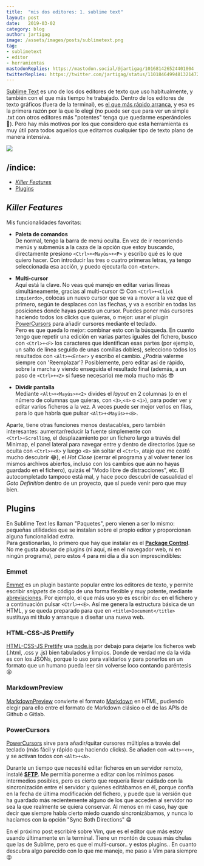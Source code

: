 ```yaml
---
title:  "mis dos editores: 1. sublime text"
layout: post
date:   2019-03-02
category: blog
author: jartigag
image: /assets/images/posts/sublimetext.png
tag:
- sublimetext
- editor
- herramientas
mastodonReplies: https://mastodon.social/@jartigag/101681426524401004
twitterReplies: https://twitter.com/jartigag/status/1101846499481321472
---
```


[Sublime Text](https://www.sublimetext.com/) es uno de los dos editores de texto que uso habitualmente, y también con el que más tiempo he trabajado.
Dentro de los editores de texto gráficos (fuera de la terminal), es [el que más rápido
arranca](https://blog.xinhong.me/post/sublime-text-vs-vscode-vs-atom-performance-dec-2016/#result), y esa es la primera razón por la que lo elegí (no
puede ser que para ver un simple .txt con otros editores más "potentes" tenga que quedarme esperándoles 🤦). Pero hay más motivos por los que
considero que esta herramienta es muy útil para todos aquellos que editamos cualquier tipo de texto plano de manera intensiva.

![]({{site.baseurl}}/assets/images/posts/sublimetext.png)

## /índice:

- [*Killer Features*](#killer-features)
- [Plugins](#plugins)

## *Killer Features*

Mis funcionalidades favoritas:

- **Paleta de comandos**  
De normal, tengo la barra de menú oculta. En vez de ir recorriendo menús y submenús a la caza de la opción que estoy buscando, directamente presiono
`<Ctrl>+<Mayús>+<P>` y escribo qué es lo que quiero hacer. Con introducir las tres o cuatro primeras letras, ya tengo seleccionada esa acción, y
puedo ejecutarla con `<Enter>`.

- **Multi-cursor**  
Aquí está la clave. No veas qué manejo en editar varias líneas simultáneamente, gracias al multi-cursor 😍 Con `<Ctrl>+<Click izquierdo>`, colocas un
nuevo cursor que se va a mover a la vez que el primero, según te desplaces con las flechas, y va a escribir en todas las posiciones donde hayas
puesto un cursor. Puedes poner más cursores haciendo todos los clicks que quieras, o mejor: usar el plugin [PowerCursors](#powercursors) para añadir
cursores mediante el teclado.  
Pero es que queda lo mejor: combinar esto con la búsqueda. En cuanto tengo que repetir una edición en varias partes iguales del fichero, busco con
`<Ctrl>+<F>` los caracteres que identifican esas partes (por ejemplo, un salto de línea seguido de unas comillas dobles), selecciono todos los
resultados con `<Alt>+<Enter>` y escribo el cambio. ¿Podría valerme siempre con 'Reemplazar'? Posiblemente, pero editar así de rápido, sobre la
marcha y viendo enseguida el resultado final (además, a un paso de `<Ctrl>+<Z>` si fuese necesario) me mola mucho más 😎

- **Dividir pantalla**  
Mediante `<Alt>+<Mayús>+<2>` divides el *layout* en 2 columnas (o en el número de columnas que quieras, con `<3>`,`<4>` o `<1>`), para poder ver y
editar varios ficheros a la vez. A veces puede ser mejor verlos en filas, para lo que habría que pulsar `<Alt>+<Mayús>+<8>`.

Aparte, tiene otras funciones menos destacables, pero también interesantes: aumentar/reducir la fuente simplemente con `<Ctrl>+Scrolling`, el
desplazamiento por un fichero largo a través del Minimap, el panel lateral para navegar entre y dentro de directorios (que se oculta con `<Ctrl>+<K>`
y luego `<B>` sin soltar el `<Ctrl>`, atajo que me costó mucho descubrir 😂), el *Hot Close* (cerrar el programa y al volver tener los mismos
archivos abiertos, incluso con los cambios que aún no hayas guardado en el fichero), quizás el "Modo libre de distracciones", etc. El autocompletado
tampoco está mal, y hace poco descubrí de casualidad el *Goto Definition* dentro de un proyecto, que sí puede venir pero que muy bien.

## Plugins

En Sublime Text les llaman "Paquetes", pero vienen a ser lo mismo: pequeñas utilidades que se instalan sobre el propio editor y proporcionan alguna
funcionalidad extra.  
Para gestionarlas, lo primero que hay que instalar es el **[Package Control](https://packagecontrol.io)**.  
No me gusta abusar de plugins (ni aquí, ni en el navegador web, ni en ningún programa), pero estos 4 para mi día a día son imprescindibles:

### Emmet

[Emmet](https://packagecontrol.io/packages/Emmet) es un plugin bastante popular entre los editores de texto, y permite escribir *snippets* de código
de una forma flexible y muy potente, mediante [abreviaciones](https://docs.emmet.io/abbreviations/#abbreviations). Por ejemplo, el que más uso yo es
escribir `doc` en el fichero y a continuación pulsar `<Ctrl>+<E>`. Así me genera la estructura básica de un HTML, y se queda preparado para que en
`<title>Document</title>` sustituya mi título y arranque a diseñar una nueva web.

### HTML-CSS-JS Prettify

[HTML-CSS-JS Prettify](https://packagecontrol.io/packages/HTML-CSS-JS%20Prettify) usa [node.js](https://nodejs.org/) por debajo para dejarte los
ficheros web (.html, .css y .js) bien tabulados y limpios. Donde de verdad me da la vida es con los JSONs, porque lo uso para validarlos y para
ponerlos en un formato que un humano pueda leer sin volverse loco contando paréntesis 😜

### MarkdownPreview

[MarkdownPreview](https://packagecontrol.io/packages/MarkdownPreview) convierte el formato [Markdown](https://daringfireball.net/projects/markdown/)
en HTML, pudiendo elegir para ello entre el formato de Markdown clásico o el de las APIs de Github o Gitlab.

### PowerCursors

[PowerCursors](https://packagecontrol.io/packages/PowerCursors) sirve para añadir/quitar cursores múltiples a través del teclado (más fácil y rápido
que haciendo clicks). Se añaden con `<Alt>+<+>`, y se activan todos con `<Alt>+<A>`.

Durante un tiempo que necesité editar ficheros en un servidor remoto, instalé **[SFTP](https://packagecontrol.io/packages/SFTP)**. Me permitía
ponerme a editar con los mínimos pasos intermedios posibles, pero es cierto que requería llevar cuidado con la sincronización entre el servidor y
quienes editábamos en él, porque confía en la fecha de última modificación del fichero, y puede que la versión que ha guardado más recientemente
alguno de los que acceden al servidor no sea la que realmente se quiera conservar. Al menos en mi caso, hay que decir que siempre había cierto miedo
cuando sincronizábamos, y nunca lo hacíamos con la opción "Sync Both Directions" 😁

En el próximo post escribiré sobre Vim, que es el editor que más estoy usando últimamente en la terminal. Tiene un montón de cosas más chulas que las
de Sublime, pero es que el multi-cursor.. y estos plugins.. En cuanto descubra algo parecido con lo que me maneje, me paso a Vim para siempre 😜
